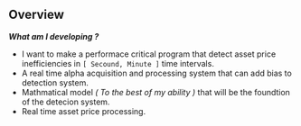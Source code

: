 
## Overview

***What am I developing ?***
+ I want to make a performace critical program that detect asset price inefficiencies in `[ Secound, Minute ]` time intervals.
+ A real time alpha acquisition and processing system that can add bias to detection system.
+ Mathmatical model *( To the best of my ability )* that will be the foundtion of the detecion system.
+ Real time asset price processing.
